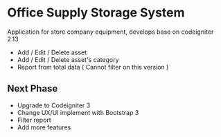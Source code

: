 # Office Supply Storage System

Application for store company equipment, develops base on codeigniter 2.13

- Add / Edit / Delete asset
- Add / Edit / Delete asset's category
- Report from total data ( Cannot filter on this version )

## Next Phase
- Upgrade to Codeigniter 3
- Change UX/UI implement with Bootstrap 3
- Filter report
- Add more features
